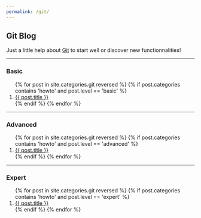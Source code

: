 ```yaml
---
permalink: /git/
---
```


## Git Blog

Just a little help about [Git](https://git-scm.com/) to start well or discover new functionnalities!

--------------------------------
### Basic

<ol>
  {% for post in site.categories.git reversed %}
    {% if post.categories contains 'howto' and post.level == 'basic' %}
      <li><a href="{{ post.url }}">{{ post.title }}</a></li>
    {% endif %}
  {% endfor %}
</ol>

--------------------------------
### Advanced

<ol>
  {% for post in site.categories.git reversed %}
    {% if post.categories contains 'howto' and post.level == 'advanced' %}
      <li><a href="{{ post.url }}">{{ post.title }}</a></li>
    {% endif %}
  {% endfor %}
</ol>

--------------------------------
### Expert

<ol>
  {% for post in site.categories.git reversed %}
    {% if post.categories contains 'howto' and post.level == 'expert' %}
      <li><a href="{{ post.url }}">{{ post.title }}</a></li>
    {% endif %}
  {% endfor %}
</ol>
